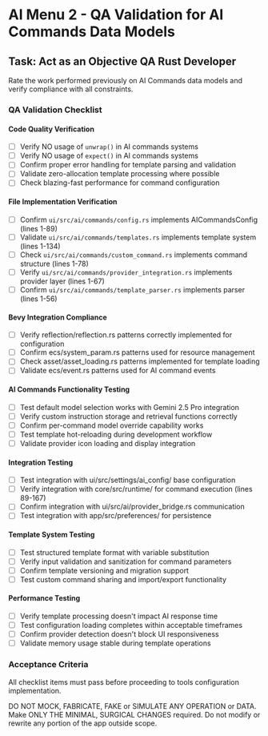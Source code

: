 # AI Menu 2 - QA Validation for AI Commands Data Models

## Task: Act as an Objective QA Rust Developer

Rate the work performed previously on AI Commands data models and verify compliance with all constraints.

### QA Validation Checklist

#### Code Quality Verification
- [ ] Verify NO usage of `unwrap()` in AI commands systems
- [ ] Verify NO usage of `expect()` in AI commands systems
- [ ] Confirm proper error handling for template parsing and validation
- [ ] Validate zero-allocation template processing where possible
- [ ] Check blazing-fast performance for command configuration

#### File Implementation Verification
- [ ] Confirm `ui/src/ai/commands/config.rs` implements AICommandsConfig (lines 1-89)
- [ ] Validate `ui/src/ai/commands/templates.rs` implements template system (lines 1-134)
- [ ] Check `ui/src/ai/commands/custom_command.rs` implements command structure (lines 1-78)
- [ ] Verify `ui/src/ai/commands/provider_integration.rs` implements provider layer (lines 1-67)
- [ ] Confirm `ui/src/ai/commands/template_parser.rs` implements parser (lines 1-56)

#### Bevy Integration Compliance
- [ ] Verify reflection/reflection.rs patterns correctly implemented for configuration
- [ ] Confirm ecs/system_param.rs patterns used for resource management
- [ ] Check asset/asset_loading.rs patterns implemented for template loading
- [ ] Validate ecs/event.rs patterns used for AI command events

#### AI Commands Functionality Testing
- [ ] Test default model selection works with Gemini 2.5 Pro integration
- [ ] Verify custom instruction storage and retrieval functions correctly
- [ ] Confirm per-command model override capability works
- [ ] Test template hot-reloading during development workflow
- [ ] Validate provider icon loading and display integration

#### Integration Testing
- [ ] Test integration with ui/src/settings/ai_config/ base configuration
- [ ] Verify integration with core/src/runtime/ for command execution (lines 89-167)
- [ ] Confirm integration with ui/src/ai/provider_bridge.rs communication
- [ ] Test integration with app/src/preferences/ for persistence

#### Template System Testing
- [ ] Test structured template format with variable substitution
- [ ] Verify input validation and sanitization for command parameters
- [ ] Confirm template versioning and migration support
- [ ] Test custom command sharing and import/export functionality

#### Performance Testing
- [ ] Verify template processing doesn't impact AI response time
- [ ] Test configuration loading completes within acceptable timeframes
- [ ] Confirm provider detection doesn't block UI responsiveness
- [ ] Validate memory usage stable during template operations

### Acceptance Criteria
All checklist items must pass before proceeding to tools configuration implementation.

DO NOT MOCK, FABRICATE, FAKE or SIMULATE ANY OPERATION or DATA. Make ONLY THE MINIMAL, SURGICAL CHANGES required. Do not modify or rewrite any portion of the app outside scope.